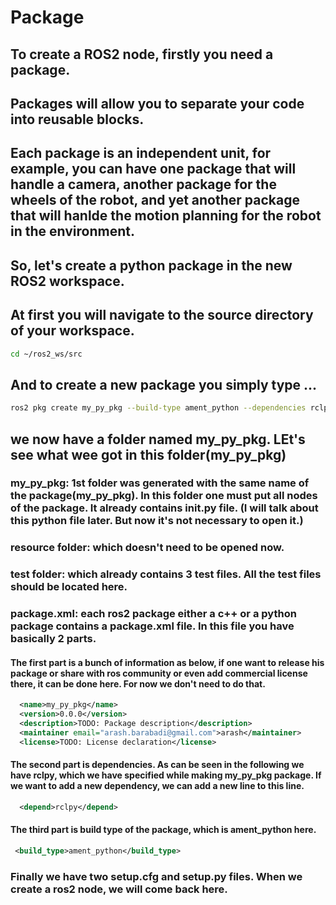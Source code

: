 # Package
## To create a ROS2 node, firstly you need a package.
## Packages will allow you to separate your code into reusable blocks.
## Each package is an independent unit, for example, you can have one package that will handle a camera, another package for the wheels of the robot, and yet another package that will hanlde the motion planning for the robot in the environment. 
## So, let's create a python package in the new ROS2 workspace. 
## At first you will navigate to the source directory of your workspace. 
```bash
cd ~/ros2_ws/src
```
## And to create a new package you simply type ...
```bash
ros2 pkg create my_py_pkg --build-type ament_python --dependencies rclpy
```
## we now have a folder named my_py_pkg. LEt's see what wee got in this folder(my_py_pkg)
### my_py_pkg: 1st folder was generated with the same name of the package(my_py_pkg). In this folder one must put all nodes of the package. It already contains __init__.py file. (I will talk about this python file later. But now it's not necessary to open it.) 
### resource folder: which doesn't need to be opened now. 
### test folder: which already contains 3 test files. All the test files should be located here. 
### package.xml: each ros2 package either a c++ or a python package contains a package.xml file. In this file you have basically 2 parts. 
#### The first part is a bunch of information as below, if one want to release his package or share with ros community or even add commercial license there, it can be done here. For now we don't need to do that.
```xml
  <name>my_py_pkg</name>
  <version>0.0.0</version>
  <description>TODO: Package description</description>
  <maintainer email="arash.barabadi@gmail.com">arash</maintainer>
  <license>TODO: License declaration</license>
```
#### The second part is dependencies. As can be seen in the following we have rclpy, which we have specified while making my_py_pkg package. If we want to add a new dependency, we can add a new line to this line. 
```xml
  <depend>rclpy</depend>
```
#### The third part is build type of the package, which is ament_python here. 
```xml
 <build_type>ament_python</build_type>
```
### Finally we have two setup.cfg and setup.py files. When we create a ros2 node, we will come back here. 
